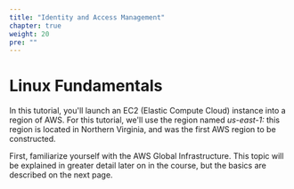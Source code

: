 ```yaml
---
title: "Identity and Access Management"
chapter: true
weight: 20
pre: ""
---
```


# Linux Fundamentals

In this tutorial, you'll launch an EC2 (Elastic Compute Cloud) instance into a region of AWS.
For this tutorial, we'll use the region named _us-east-1:_  this region is located in Northern Virginia, and was
the first AWS region to be constructed. 

First, familiarize yourself with the AWS Global Infrastructure. This topic will be explained in greater detail
later on in the course, but the basics are described on the next page.
